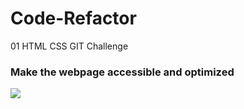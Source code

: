 # Code-Refactor
01 HTML CSS GIT Challenge

### Make the webpage accessible and optimized


![](images/_D__Coding_GitHub_Code-Refactor_index.html.png)
